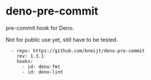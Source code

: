 # deno-pre-commit

pre-commit hook for Deno.

Not for public use yet, still have to be tested.

```
  - repo: https://github.com/bneijt/deno-pre-commit
    rev: 1.3.1
    hooks:
      - id: deno-fmt
      - id: deno-lint
```

